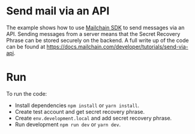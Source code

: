 # Send mail via an API

The example shows how to use [Mailchain SDK](https://www.npmjs.com/package/@mailchain/sdk) to send messages via an API. Sending messages from a server means that the Secret Recovery Phrase can be stored securely on the backend. A full write up of the code can be found at https://docs.mailchain.com/developer/tutorials/send-via-api.

# Run

To run the code:

- Install dependencies `npm install` or `yarn install`.
- Create test account and get secret recovery phrase.
- Create `env.development.local` and add secret recovery phrase.
- Run development `npm run dev` or `yarn dev`.
